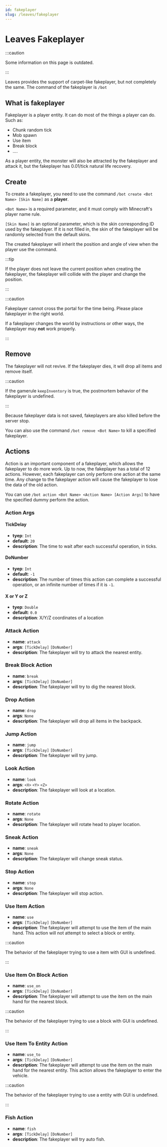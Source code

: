 ```yaml
---
id: fakeplayer
slug: /leaves/fakeplayer
---
```


# Leaves Fakeplayer

:::caution

Some information on this page is outdated.

:::

Leaves provides the support of carpet-like fakeplayer, but not completely the same.
The command of the fakeplayer is `/bot`

## What is fakeplayer

Fakeplayer is a player entity. It can do most of the things a player can do. Such as:

- Chunk random tick
- Mob spawn
- Use item
- Break block
- ....

As a player entity, the monster will also be attracted by the fakeplayer and attack it,
but the fakeplayer has 0.01/tick natural life recovery.

## Create

To create a fakeplayer, you need to use the command `/bot create <Bot Name> [Skin Name]` 
as a **player**.

`<Bot Name>` is a required parameter, and it must comply with Minecraft's player name rule.

`[Skin Name]` is an optional parameter, which is the skin corresponding ID used by the fakeplayer. 
If it is not filled in, the skin of the fakeplayer will be randomly selected from the default skins.

The created fakeplayer will inherit the position and angle of view when the player use the command.

:::tip

If the player does not leave the current position when creating the fakeplayer,
the fakeplayer will collide with the player and change the position.

:::

:::caution

Fakeplayer cannot cross the portal for the time being. Please place fakeplayer in the right world.

If a fakeplayer changes the world by instructions or other ways, the fakeplayer may **not** work properly.

:::

## Remove

The fakeplayer will not revive. If the fakeplayer dies, it will drop all items and remove itself.

:::caution

If the gamerule `keepInventory` is true, the postmortem behavior of the fakeplayer is undefined.

:::

Because fakeplayer data is not saved, fakeplayers are also killed before the server stop.

You can also use the command `/bot remove <Bot Name>` to kill a specified fakeplayer.

## Actions

Action is an important component of a fakeplayer, which allows the fakeplayer to do more work.
Up to now, the fakeplayer has a total of 12 actions. However, each fakeplayer can only perform 
one action at the same time. Any change to the fakeplayer action will cause the fakeplayer to 
lose the data of the old action.

You can use `/bot action <Bot Name> <Action Name> [Action Args]` to have the specified dummy perform the action.

### Action Args

#### TickDelay

- **tyep**: `Int`
- **default**: `20`
- **description**: The time to wait after each successful operation, in ticks.

#### DoNumber

- **tyep**: `Int`
- **default**: `-1`
- **description**: The number of times this action can complete a successful operation,
 or an infinite number of times if it is `-1`.
 
#### X or Y or Z

- **tyep**: `Double`
- **default**: `0.0`
- **description**: X/Y/Z coordinates of a location

### Attack Action

- **name**: `attack`
- **args**: `[TickDelay]` `[DoNumber]`
- **description**: The fakeplayer will try to attack the nearest entity.

### Break Block Action

- **name**: `break`
- **args**: `[TickDelay]` `[DoNumber]`
- **description**: The fakeplayer will try to dig the nearest block.

### Drop Action

- **name**: `drop`
- **args**: `None`
- **description**: The fakeplayer will drop all items in the backpack.

### Jump Action

- **name**: `jump`
- **args**: `[TickDelay]` `[DoNumber]`
- **description**: The fakeplayer will try jump.

### Look Action

- **name**: `look`
- **args**: `<X>` `<Y>` `<Z>`
- **description**: The fakeplayer will look at a location.

### Rotate Action

- **name**: `rotate`
- **args**: `None`
- **description**: The fakeplayer will rotate head to player location.

### Sneak Action

- **name**: `sneak`
- **args**: `None`
- **description**: The fakeplayer will change sneak status.

### Stop Action

- **name**: `stop`
- **args**: `None`
- **description**: The fakeplayer will stop action.

### Use Item Action

- **name**: `use`
- **args**: `[TickDelay]` `[DoNumber]`
- **description**: The fakeplayer will attempt to use the item of the main hand.
 This action will not attempt to select a block or entity.
 
:::caution

The behavior of the fakeplayer trying to use a item with GUI is undefined.

:::

### Use Item On Block Action

- **name**: `use_on`
- **args**: `[TickDelay]` `[DoNumber]`
- **description**: The fakeplayer will attempt to use the item on the main hand for the
 nearest block.

:::caution

The behavior of the fakeplayer trying to use a block with GUI is undefined.

:::

### Use Item To Entity Action

- **name**: `use_to`
- **args**: `[TickDelay]` `[DoNumber]`
- **description**: The fakeplayer will attempt to use the item on the main hand for the
 nearest entity. This action allows the fakeplayer to enter the vehicle.

:::caution

The behavior of the fakeplayer trying to use a entity with GUI is undefined.

:::

### Fish Action

- **name**: `fish`
- **args**: `[TickDelay]` `[DoNumber]`
- **description**: The fakeplayer will try auto fish.